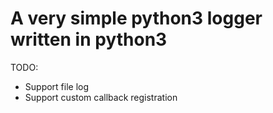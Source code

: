 # A very simple python3 logger written in python3

TODO:
- Support file log 
- Support custom callback registration
